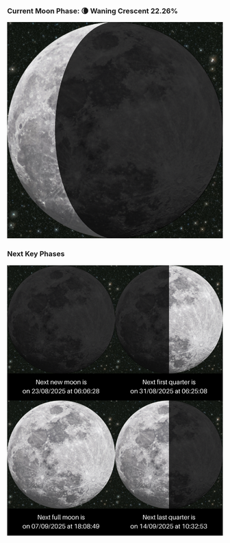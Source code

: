### Current Moon Phase: 🌘 Waning Crescent 22.26%
![Moon Phase](moonphase.png)
### Next Key Phases
![Gallery](gallery.png)